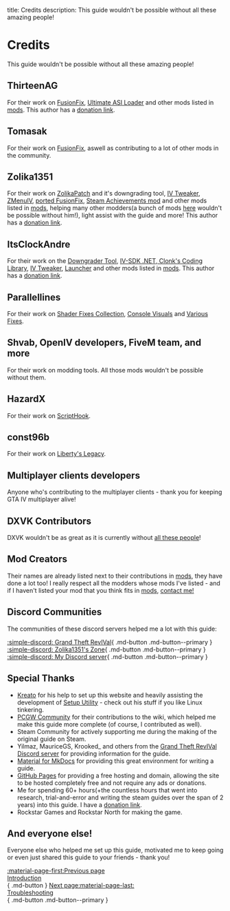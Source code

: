 title: Credits
description: This guide wouldn't be possible without all these amazing people!

# Credits
This guide wouldn't be possible without all these amazing people!

## ThirteenAG
For their work on [FusionFix](essential-modding/fusionfix.md), [Ultimate ASI Loader](../mod-dependencies/#ultimate-asi-loader) and other mods listed in [mods](extras/mods.md). This author has a [donation link](support.md).

## Tomasak
For their work on [FusionFix](essential-modding/fusionfix.md), aswell as contributing to a lot of other mods in the community.

## Zolika1351
For their work on [ZolikaPatch](essential-modding/zolikapatch.md) and it's downgrading tool, [IV Tweaker](../extras/modloading/#iv-tweaker), [ZMenuIV](../extras/trainers/#zmenuiv), [ported FusionFix](essential-modding/fusionfix.md), [Steam Achievements mod](https://zolika1351.pages.dev/mods/ivsteamachievements) and other mods listed in [mods](extras/mods.md), helping many other modders(a bunch of mods [here](extras/mods.md) wouldn't be possible without him!), light assist with the guide and more! This author has a [donation link](support.md).

## ItsClockAndre
For their work on the [Downgrader Tool](downgrading.md), [IV-SDK .NET, Clonk's Coding Library](../mod-dependencies/#iv-sdk-net), [IV Tweaker](../extras/modloading/#iv-tweaker), [Launcher](extras/launcher.md) and other mods listed in [mods](extras/mods.md). This author has a [donation link](support.md).

## Parallellines
For their work on [Shader Fixes Collection](essential-modding/shader-fixes.md), [Console Visuals](extras/mods.md) and [Various Fixes](extras/mods.md).

## Shvab, OpenIV developers, FiveM team, and more
For their work on modding tools. All those mods wouldn't be possible without them.

## HazardX
For their work on [ScriptHook](../mod-dependencies/#scripthook).

## const96b
For their work on [Liberty's Legacy](../extras/trainers/#libertys-legacy).

## Multiplayer clients developers
Anyone who's contributing to the multiplayer clients - thank you for keeping GTA IV multiplayer alive!

## DXVK Contributors
DXVK wouldn't be as great as it is currently without [all these people](https://github.com/doitsujin/dxvk/graphs/contributors)!

## Mod Creators
Their names are already listed next to their contributions in [mods](extras/mods.md), they have done a lot too! I really respect all the modders whose mods I've listed - and if I haven't listed your mod that you think fits in [mods](extras/mods.md), [contact me!](contact-me.md)

## Discord Communities
The communities of these discord servers helped me a lot with this guide:

[:simple-discord: Grand Theft RevIVal](https://discord.gg/Wn5eCWGcpb){ .md-button .md-button--primary } [:simple-discord: Zolika1351's Zone](https://discord.gg/KTxxZcNxCc){ .md-button .md-button--primary } [:simple-discord: My Discord server](https://discord.gg/zwmsQqExbQ){ .md-button .md-button--primary }

## Special Thanks
* [Kreato](https://github.com/kreatoo) for his help to set up this website and heavily assisting the development of [Setup Utility](../optimization/#setup-utility) - check out his stuff if you like Linux tinkering.
* [PCGW Community](https://www.pcgamingwiki.com/wiki/Grand_Theft_Auto_IV) for their contributions to the wiki, which helped me make this guide more complete (of course, I contributed as well).
* Steam Community for actively supporting me during the making of the original guide on Steam.
* Yilmaz, MauriceGS, Krooked_ and others from the [Grand Theft RevIVal Discord server](https://discord.gg/Wn5eCWGcpb) for providing information for the guide.
* [Material for MkDocs](https://squidfunk.github.io/mkdocs-material/) for providing this great environment for writing a guide.
* [GitHub Pages](https://pages.github.com/) for providing a free hosting and domain, allowing the site to be hosted completely free and not require any ads or donations.
* Me for spending 60+ hours(+the countless hours that went into research, trial-and-error and writing the steam guides over the span of 2 years) into this guide. I have a [donation link](support.md).
* Rockstar Games and Rockstar North for making the game.

## And everyone else!
Everyone else who helped me set up this guide, motivated me to keep going or even just shared this guide to your friends - thank you!

[:material-page-first:Previous page <br>Introduction</br>](index.md){ .md-button } [Next page:material-page-last: <br>Troubleshooting</br>](troubleshooting.md){ .md-button .md-button--primary }